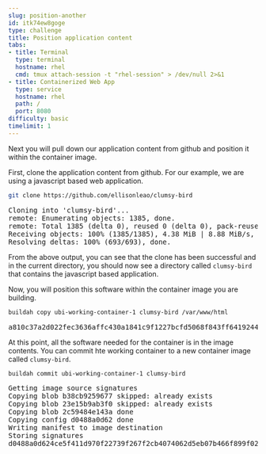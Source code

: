 ```yaml
---
slug: position-another
id: itk74ew8goge
type: challenge
title: Position application content
tabs:
- title: Terminal
  type: terminal
  hostname: rhel
  cmd: tmux attach-session -t "rhel-session" > /dev/null 2>&1
- title: Containerized Web App
  type: service
  hostname: rhel
  path: /
  port: 8080
difficulty: basic
timelimit: 1
---
```

Next you will pull down our application content from github and position it within the container image.


First, clone the application content from github.  For our example, we are using a javascript based web application.

```bash
git clone https://github.com/ellisonleao/clumsy-bird
```

<pre class="file">
Cloning into 'clumsy-bird'...
remote: Enumerating objects: 1385, done.
remote: Total 1385 (delta 0), reused 0 (delta 0), pack-reused 1385
Receiving objects: 100% (1385/1385), 4.38 MiB | 8.88 MiB/s, done.
Resolving deltas: 100% (693/693), done.
</pre>

From the above output, you can see that the clone has been successful and in the current directory, you should now see a directory called `clumsy-bird` that contains the javascript based application.

Now, you will position this software within the container image you are building.

```bash
buildah copy ubi-working-container-1 clumsy-bird /var/www/html
```

<pre class="file">
a810c37a2d022fec3636affc430a1841c9f1227bcfd5068f843ff64192440bf3
</pre>

At this point, all the software needed for the container is in the image contents.  You can commit hte working container to a new container image called `clumsy-bird`.

```bash
buildah commit ubi-working-container-1 clumsy-bird
```

<pre class="file">
Getting image source signatures
Copying blob b38cb9259677 skipped: already exists
Copying blob 23e15b9ab3f0 skipped: already exists
Copying blob 2c59484e143a done
Copying config d0488a0d62 done
Writing manifest to image destination
Storing signatures
d0488a0d624ce5f411d970f22739f267f2cb4074062d5eb07b466f899f02fc86
</pre>
